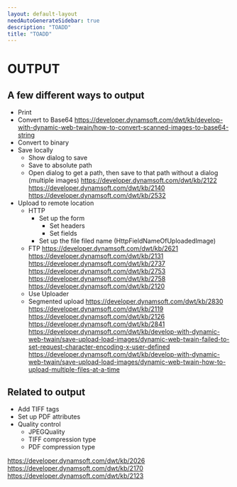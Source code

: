 ```yaml
---
layout: default-layout
needAutoGenerateSidebar: true
description: "TOADD"
title: "TOADD"
---
```


# OUTPUT

## A few different ways to output

- Print
- Convert to Base64
https://developer.dynamsoft.com/dwt/kb/develop-with-dynamic-web-twain/how-to-convert-scanned-images-to-base64-string
- Convert to binary
- Save locally
    - Show dialog to save
    - Save to absolute path
    - Open dialog to get a path, then save to that path without a dialog (multiple images) 
https://developer.dynamsoft.com/dwt/kb/2122
https://developer.dynamsoft.com/dwt/kb/2140
https://developer.dynamsoft.com/dwt/kb/2532
- Upload to remote location
    - HTTP
        - Set up the form
            - Set headers
            - Set fields
        - Set up the file filed name (HttpFieldNameOfUploadedImage)
    - FTP
https://developer.dynamsoft.com/dwt/kb/2621
https://developer.dynamsoft.com/dwt/kb/2131
https://developer.dynamsoft.com/dwt/kb/2737
https://developer.dynamsoft.com/dwt/kb/2753
https://developer.dynamsoft.com/dwt/kb/2758
https://developer.dynamsoft.com/dwt/kb/2120
    - Use Uploader
    - Segmented upload
https://developer.dynamsoft.com/dwt/kb/2830
https://developer.dynamsoft.com/dwt/kb/2119
https://developer.dynamsoft.com/dwt/kb/2126
https://developer.dynamsoft.com/dwt/kb/2841
https://developer.dynamsoft.com/dwt/kb/develop-with-dynamic-web-twain/save-upload-load-images/dynamic-web-twain-failed-to-set-request-character-encoding-x-user-defined
https://developer.dynamsoft.com/dwt/kb/develop-with-dynamic-web-twain/save-upload-load-images/dynamic-web-twain-how-to-upload-multiple-files-at-a-time

## Related to output

- Add TIFF tags
- Set up PDF attributes
- Quality control
    - JPEGQuality
    - TIFF compression type
    - PDF compression type


https://developer.dynamsoft.com/dwt/kb/2026
https://developer.dynamsoft.com/dwt/kb/2170
https://developer.dynamsoft.com/dwt/kb/2123